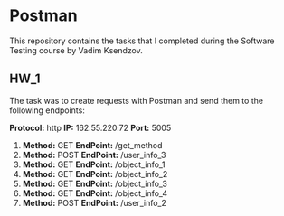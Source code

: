 # Postman
This repository contains the tasks that I completed during the Software Testing course by Vadim Ksendzov.

## HW_1
The task was to create requests with Postman and send them to the following endpoints:

__Protocol:__ http
__IP:__ 162.55.220.72
__Port:__ 5005

1. __Method:__ GET __EndPoint:__ /get_method
2. __Method:__ POST __EndPoint:__ /user_info_3
3. __Method:__ GET __EndPoint:__ /object_info_1
4. __Method:__ GET __EndPoint:__ /object_info_2
5. __Method:__ GET __EndPoint:__ /object_info_3
6. __Method:__ GET __EndPoint:__ /object_info_4
7. __Method:__ POST __EndPoint:__ /user_info_2
